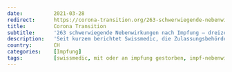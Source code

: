 ```yaml
---
date:          2021-03-28
redirect:      https://corona-transition.org/263-schwerwiegende-nebenwirkungen-nach-impfung-dreizehnmal-mehr-als-im-ganzen
title:         Corona Transition
subtitle:      '263 schwerwiegende Nebenwirkungen nach Impfung – dreizehnmal mehr als im ganzen Jahr 2019'
description:   'Seit kurzem berichtet Swissmedic, die Zulassungsbehörde für Arzneimittel, in zweiwöchentlichem Rhythmus über die Nebenwirkungen der Genimpfungen von (...)'
country:       CH
categories:    [Impfung]
tags:          [swissmedic, mit oder an impfung gestorben, impf-nebenwirkungen]
---
```

